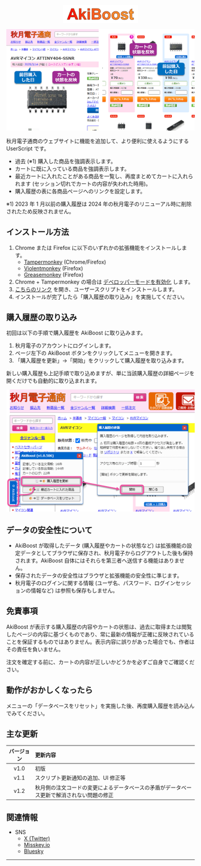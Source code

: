 <p align="center"><img src="./image/logo.svg" width="200"></p>

![](./image/cover.png)

秋月電子通商のウェブサイトに機能を追加して、より便利に使えるようにする UserScript です。

- 過去 (※1) 購入した商品を強調表示します。
- カートに既に入っている商品を強調表示します。
- 最近カートに入れたことがある商品を一覧し、再度まとめてカートに入れられます (セッション切れでカートの内容が失われた時用)。
- 購入履歴の表に各商品ページへのリンクを設定します。

※1) 2023 年 1 月以前の購入履歴は 2024 年の秋月電子のリニューアル時に削除されたため反映されません。

## インストール方法

1. Chrome または Firefox に以下のいずれかの拡張機能をインストールします。
    - [Tampermonkey](https://www.tampermonkey.net/) (Chrome/Firefox)
    - [Violentmonkey](https://violentmonkey.github.io/) (Firefox)
    - [Greasemonkey](https://addons.mozilla.org/ja/firefox/addon/greasemonkey/) (Firefox)
2. Chrome + Tampermonkey の場合は [デベロッパーモードを有効化](https://www.google.com/search?q=Chrome+%E3%83%87%E3%83%99%E3%83%AD%E3%83%83%E3%83%91%E3%83%BC%E3%83%A2%E3%83%BC%E3%83%89+%E6%9C%89%E5%8A%B9%E5%8C%96) します。
3. [こちらのリンク](https://github.com/shapoco/aki-boost/raw/refs/heads/main/dist/aki-boost.user.js) を開き、ユーザースクリプトをインストールします。
4. インストールが完了したら「購入履歴の取り込み」を実施してください。

## 購入履歴の取り込み

初回は以下の手順で購入履歴を AkiBoost に取り込みます。

1. 秋月電子のアカウントにログインします。
2. ページ左下の AkiBoost ボタンをクリックしてメニューを開きます。
3. 「購入履歴を更新」→「開始」をクリックして購入履歴を取り込みます。

新しい購入履歴も上記手順で取り込めますが、単に当該購入履歴の詳細ページを開くだけでも自動的に取り込まれます。

![](./image/how_to_load_history.png)

## データの安全性について

- AkiBoost が取得したデータ (購入履歴やカートの状態など) は拡張機能の設定データとしてブラウザに保存され、秋月電子からログアウトした後も保持されます。AkiBoost 自体にはそれらを第三者へ送信する機能はありません。
- 保存されたデータの安全性はブラウザと拡張機能の安全性に準じます。
- 秋月電子のログインに関する情報 (ユーザ名、パスワード、ログインセッションの情報など) は参照も保存もしません。

## 免責事項

AkiBoost が表示する購入履歴の内容やカートの状態は、過去に取得または閲覧したページの内容に基づくものであり、常に最新の情報が正確に反映されていることを保証するものではありません。表示内容に誤りがあった場合でも、作者はその責任を負いません。

注文を確定する前に、カートの内容が正しいかどうかを必ずご自身でご確認ください。

## 動作がおかしくなったら

メニューの「データベースをリセット」を実施した後、再度購入履歴を読み込んでみてください。

## 主な更新

|バージョン|更新内容|
|:--:|:--|
|v1.0|初版|
|v1.1|スクリプト更新通知の追加、UI 修正等|
|v1.2|秋月側の注文コードの変更によるデータベースの矛盾がデータベース更新で解消されない問題の修正|

## 関連情報

- SNS
    - [X (Twitter)](https://x.com/shapoco/status/1901735936603590841)
    - [Misskey.io](https://misskey.io/notes/a5h3tvydy3jn00uk)
    - [Bluesky](https://bsky.app/profile/shapoco.net/post/3lklzvaiitc2z)

----
